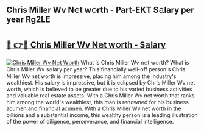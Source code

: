 ## Chris Miller Wv N𝚎t w𝚘rth - Part-EKT S𝚊lary per year Rg2LE

# <h2><a href="http://gc3is4.nevu.top/?p=Chris+Miller+Wv">🔗 👉🔴 Chris Miller Wv N𝚎t w𝚘rth - S𝚊lary</a></h2>

[![Chris Miller Wv N𝚎t W𝚘rth](https://i.imgur.com/Oavwk0R.jpeg)](http://gc3is4.nevu.top/?p=Chris+Miller+Wv)
What is Chris Miller Wv n𝚎t w𝚘rth? What is Chris Miller Wv s𝚊lary per year?
This financially well-off person's Chris Miller Wv net worth is impressive, placing him among the industry's wealthiest. His salary is impressive, but it is eclipsed by Chris Miller Wv net worth, which is believed to be greater due to his varied business activities and valuable real estate assets. With a Chris Miller Wv net worth that ranks him among the world's wealthiest, this man is renowned for his business acumen and financial acumen. With a Chris Miller Wv net worth in the billions and a substantial income, this wealthy person is a leading illustration of the power of diligence, perseverance, and financial intelligence.
